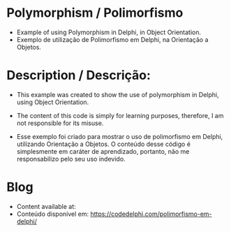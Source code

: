 # Polymorphism / Polimorfismo
- Example of using Polymorphism in Delphi, in Object Orientation.
- Exemplo de utilização de Polimorfismo em Delphi, na Orientação a Objetos.

# Description / Descrição:
- This example was created to show the use of polymorphism in Delphi, using Object Orientation.
- The content of this code is simply for learning purposes, therefore, I am not responsible for its misuse.

- Esse exemplo foi criado para mostrar o uso de polimorfismo em Delphi, utilizando Orientação a Objetos.
O conteúdo desse código é simplesmente em caráter de aprendizado, portanto, não me responsabilizo pelo seu uso indevido.

# Blog
- Content available at:
- Conteúdo disponível em:
https://codedelphi.com/polimorfismo-em-delphi/
